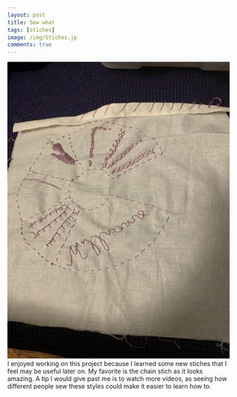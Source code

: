 ```yaml
---
layout: post
title: Sew what
tags: [stiches]
image: /img/Stiches.jp
comments: true
---
```


![Sample](/img/Stiches.jpg)
I enjoyed working on this project because I learned some new stiches that I feel may be useful later on. My favorite is the chain stich as it looks amazing.
A tip I would give past me is to watch more videos, as seeing how different people sew these styles could make it easier to learn how to.

